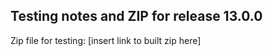 ## Testing notes and ZIP for release 13.0.0

Zip file for testing: [insert link to built zip here]

